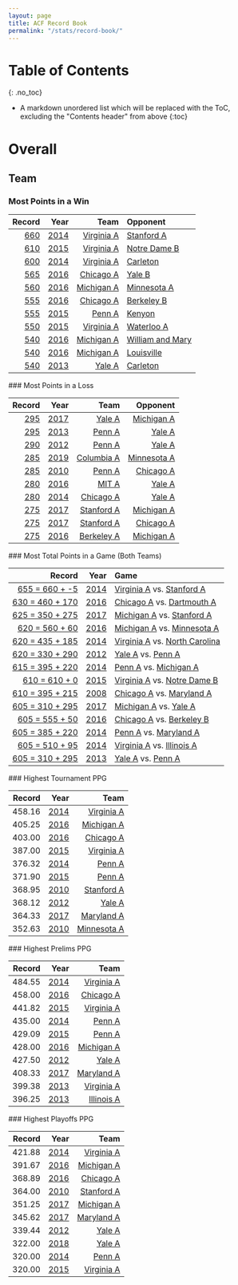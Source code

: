 ```yaml
---
layout: page
title: ACF Record Book
permalink: "/stats/record-book/"
---
```

# Table of Contents
{: .no_toc}
* A markdown unordered list which will be replaced with the ToC, excluding the "Contents header" from above
{:toc}

# Overall
## Team
### Most Points in a Win
<table class="table table-striped" style="width: auto !important; ">
 <thead>
  <tr>
   <th style="text-align:right;"> Record </th>
   <th style="text-align:right;"> Year </th>
   <th style="text-align:right;"> Team </th>
   <th style="text-align:left;"> Opponent </th>
  </tr>
 </thead>
<tbody>
  <tr>
   <td style="text-align:right;"> <a href="../games/2014#20140306">660</a> </td>
   <td style="text-align:right;"> <a href="../2014">2014</a> </td>
   <td style="text-align:right;"> <a href="../teams/virginia-a#ACF-Nationals-2014">Virginia A</a> </td>
   <td style="text-align:left;"> <a href="../teams/stanford-a#ACF-Nationals-2014">Stanford A</a> </td>
  </tr>
  <tr>
   <td style="text-align:right;"> <a href="../games/2015#20150112">610</a> </td>
   <td style="text-align:right;"> <a href="../2015">2015</a> </td>
   <td style="text-align:right;"> <a href="../teams/virginia-a#ACF-Nationals-2015">Virginia A</a> </td>
   <td style="text-align:left;"> <a href="../teams/notre-dame-b#ACF-Nationals-2015">Notre Dame B</a> </td>
  </tr>
  <tr>
   <td style="text-align:right;"> <a href="../games/2014#20140811">600</a> </td>
   <td style="text-align:right;"> <a href="../2014">2014</a> </td>
   <td style="text-align:right;"> <a href="../teams/virginia-a#ACF-Nationals-2014">Virginia A</a> </td>
   <td style="text-align:left;"> <a href="../teams/carleton#ACF-Nationals-2014">Carleton</a> </td>
  </tr>
  <tr>
   <td style="text-align:right;"> <a href="../games/2016#20160720">565</a> </td>
   <td style="text-align:right;"> <a href="../2016">2016</a> </td>
   <td style="text-align:right;"> <a href="../teams/chicago-a#ACF-Nationals-2016">Chicago A</a> </td>
   <td style="text-align:left;"> <a href="../teams/yale-b#ACF-Nationals-2016">Yale B</a> </td>
  </tr>
  <tr>
   <td style="text-align:right;"> <a href="../games/2016#20160711">560</a> </td>
   <td style="text-align:right;"> <a href="../2016">2016</a> </td>
   <td style="text-align:right;"> <a href="../teams/michigan-a#ACF-Nationals-2016">Michigan A</a> </td>
   <td style="text-align:left;"> <a href="../teams/minnesota-a#ACF-Nationals-2016">Minnesota A</a> </td>
  </tr>
  <tr>
   <td style="text-align:right;"> <a href="../games/2016#20160420">555</a> </td>
   <td style="text-align:right;"> <a href="../2016">2016</a> </td>
   <td style="text-align:right;"> <a href="../teams/chicago-a#ACF-Nationals-2016">Chicago A</a> </td>
   <td style="text-align:left;"> <a href="../teams/berkeley-b#ACF-Nationals-2016">Berkeley B</a> </td>
  </tr>
  <tr>
   <td style="text-align:right;"> <a href="../games/2015#20150215">555</a> </td>
   <td style="text-align:right;"> <a href="../2015">2015</a> </td>
   <td style="text-align:right;"> <a href="../teams/penn-a#ACF-Nationals-2015">Penn A</a> </td>
   <td style="text-align:left;"> <a href="../teams/kenyon#ACF-Nationals-2015">Kenyon</a> </td>
  </tr>
  <tr>
   <td style="text-align:right;"> <a href="../games/2015#20150501">550</a> </td>
   <td style="text-align:right;"> <a href="../2015">2015</a> </td>
   <td style="text-align:right;"> <a href="../teams/virginia-a#ACF-Nationals-2015">Virginia A</a> </td>
   <td style="text-align:left;"> <a href="../teams/waterloo-a#ACF-Nationals-2015">Waterloo A</a> </td>
  </tr>
  <tr>
   <td style="text-align:right;"> <a href="../games/2016#20160520">540</a> </td>
   <td style="text-align:right;"> <a href="../2016">2016</a> </td>
   <td style="text-align:right;"> <a href="../teams/michigan-a#ACF-Nationals-2016">Michigan A</a> </td>
   <td style="text-align:left;"> <a href="../teams/william-and-mary#ACF-Nationals-2016">William and Mary</a> </td>
  </tr>
  <tr>
   <td style="text-align:right;"> <a href="../games/2016#20161420">540</a> </td>
   <td style="text-align:right;"> <a href="../2016">2016</a> </td>
   <td style="text-align:right;"> <a href="../teams/michigan-a#ACF-Nationals-2016">Michigan A</a> </td>
   <td style="text-align:left;"> <a href="../teams/louisville#ACF-Nationals-2016">Louisville</a> </td>
  </tr>
  <tr>
   <td style="text-align:right;"> <a href="../games/2013#20130704">540</a> </td>
   <td style="text-align:right;"> <a href="../2013">2013</a> </td>
   <td style="text-align:right;"> <a href="../teams/yale-a#ACF-Nationals-2013">Yale A</a> </td>
   <td style="text-align:left;"> <a href="../teams/carleton#ACF-Nationals-2013">Carleton</a> </td>
  </tr>
</tbody>
</table>
### Most Points in a Loss
<table class="table table-striped" style="width: auto !important; ">
 <thead>
  <tr>
   <th style="text-align:right;"> Record </th>
   <th style="text-align:right;"> Year </th>
   <th style="text-align:right;"> Team </th>
   <th style="text-align:right;"> Opponent </th>
  </tr>
 </thead>
<tbody>
  <tr>
   <td style="text-align:right;"> <a href="../games/2017#20171415">295</a> </td>
   <td style="text-align:right;"> <a href="../2017">2017</a> </td>
   <td style="text-align:right;"> <a href="../teams/yale-a#ACF-Nationals-2017">Yale A</a> </td>
   <td style="text-align:right;"> <a href="../teams/michigan-a#ACF-Nationals-2017">Michigan A</a> </td>
  </tr>
  <tr>
   <td style="text-align:right;"> <a href="../games/2013#20131402">295</a> </td>
   <td style="text-align:right;"> <a href="../2013">2013</a> </td>
   <td style="text-align:right;"> <a href="../teams/penn-a#ACF-Nationals-2013">Penn A</a> </td>
   <td style="text-align:right;"> <a href="../teams/yale-a#ACF-Nationals-2013">Yale A</a> </td>
  </tr>
  <tr>
   <td style="text-align:right;"> <a href="../games/2012#20121507">290</a> </td>
   <td style="text-align:right;"> <a href="../2012">2012</a> </td>
   <td style="text-align:right;"> <a href="../teams/penn-a#ACF-Nationals-2012">Penn A</a> </td>
   <td style="text-align:right;"> <a href="../teams/yale-a#ACF-Nationals-2012">Yale A</a> </td>
  </tr>
  <tr>
   <td style="text-align:right;"> <a href="../games/2019#20191306">285</a> </td>
   <td style="text-align:right;"> <a href="../2019">2019</a> </td>
   <td style="text-align:right;"> <a href="../teams/columbia-a#ACF-Nationals-2019">Columbia A</a> </td>
   <td style="text-align:right;"> <a href="../teams/minnesota-a#ACF-Nationals-2019">Minnesota A</a> </td>
  </tr>
  <tr>
   <td style="text-align:right;"> <a href="../games/2010#20101810">285</a> </td>
   <td style="text-align:right;"> <a href="../2010">2010</a> </td>
   <td style="text-align:right;"> <a href="../teams/penn-a#ACF-Nationals-2010">Penn A</a> </td>
   <td style="text-align:right;"> <a href="../teams/chicago-a#ACF-Nationals-2010">Chicago A</a> </td>
  </tr>
  <tr>
   <td style="text-align:right;"> <a href="../games/2016#20161512">280</a> </td>
   <td style="text-align:right;"> <a href="../2016">2016</a> </td>
   <td style="text-align:right;"> <a href="../teams/mit-a#ACF-Nationals-2016">MIT A</a> </td>
   <td style="text-align:right;"> <a href="../teams/yale-a#ACF-Nationals-2016">Yale A</a> </td>
  </tr>
  <tr>
   <td style="text-align:right;"> <a href="../games/2014#20142103">280</a> </td>
   <td style="text-align:right;"> <a href="../2014">2014</a> </td>
   <td style="text-align:right;"> <a href="../teams/chicago-a#ACF-Nationals-2014">Chicago A</a> </td>
   <td style="text-align:right;"> <a href="../teams/yale-a#ACF-Nationals-2014">Yale A</a> </td>
  </tr>
  <tr>
   <td style="text-align:right;"> <a href="../games/2017#20171508">275</a> </td>
   <td style="text-align:right;"> <a href="../2017">2017</a> </td>
   <td style="text-align:right;"> <a href="../teams/stanford-a#ACF-Nationals-2017">Stanford A</a> </td>
   <td style="text-align:right;"> <a href="../teams/michigan-a#ACF-Nationals-2017">Michigan A</a> </td>
  </tr>
  <tr>
   <td style="text-align:right;"> <a href="../games/2017#20171805">275</a> </td>
   <td style="text-align:right;"> <a href="../2017">2017</a> </td>
   <td style="text-align:right;"> <a href="../teams/stanford-a#ACF-Nationals-2017">Stanford A</a> </td>
   <td style="text-align:right;"> <a href="../teams/chicago-a#ACF-Nationals-2017">Chicago A</a> </td>
  </tr>
  <tr>
   <td style="text-align:right;"> <a href="../games/2016#20160913">275</a> </td>
   <td style="text-align:right;"> <a href="../2016">2016</a> </td>
   <td style="text-align:right;"> <a href="../teams/berkeley-a#ACF-Nationals-2016">Berkeley A</a> </td>
   <td style="text-align:right;"> <a href="../teams/michigan-a#ACF-Nationals-2016">Michigan A</a> </td>
  </tr>
</tbody>
</table>
### Most Total Points in a Game (Both Teams)
<table class="table table-striped" style="width: auto !important; ">
 <thead>
  <tr>
   <th style="text-align:right;"> Record </th>
   <th style="text-align:right;"> Year </th>
   <th style="text-align:left;"> Game </th>
  </tr>
 </thead>
<tbody>
  <tr>
   <td style="text-align:right;"> <a href="../games/2014#20140306">655 = 660 + -5</a> </td>
   <td style="text-align:right;"> <a href="../2014">2014</a> </td>
   <td style="text-align:left;"> <a href="../teams/virginia-a#ACF-Nationals-2014">Virginia A</a> vs. <a href="../teams/stanford-a#ACF-Nationals-2014">Stanford A</a> </td>
  </tr>
  <tr>
   <td style="text-align:right;"> <a href="../games/2016#20160317">630 = 460 + 170</a> </td>
   <td style="text-align:right;"> <a href="../2016">2016</a> </td>
   <td style="text-align:left;"> <a href="../teams/chicago-a#ACF-Nationals-2016">Chicago A</a> vs. <a href="../teams/dartmouth-a#ACF-Nationals-2016">Dartmouth A</a> </td>
  </tr>
  <tr>
   <td style="text-align:right;"> <a href="../games/2017#20171508">625 = 350 + 275</a> </td>
   <td style="text-align:right;"> <a href="../2017">2017</a> </td>
   <td style="text-align:left;"> <a href="../teams/michigan-a#ACF-Nationals-2017">Michigan A</a> vs. <a href="../teams/stanford-a#ACF-Nationals-2017">Stanford A</a> </td>
  </tr>
  <tr>
   <td style="text-align:right;"> <a href="../games/2016#20160711">620 = 560 + 60</a> </td>
   <td style="text-align:right;"> <a href="../2016">2016</a> </td>
   <td style="text-align:left;"> <a href="../teams/michigan-a#ACF-Nationals-2016">Michigan A</a> vs. <a href="../teams/minnesota-a#ACF-Nationals-2016">Minnesota A</a> </td>
  </tr>
  <tr>
   <td style="text-align:right;"> <a href="../games/2014#20141014">620 = 435 + 185</a> </td>
   <td style="text-align:right;"> <a href="../2014">2014</a> </td>
   <td style="text-align:left;"> <a href="../teams/virginia-a#ACF-Nationals-2014">Virginia A</a> vs. <a href="../teams/north-carolina#ACF-Nationals-2014">North Carolina</a> </td>
  </tr>
  <tr>
   <td style="text-align:right;"> <a href="../games/2012#20121507">620 = 330 + 290</a> </td>
   <td style="text-align:right;"> <a href="../2012">2012</a> </td>
   <td style="text-align:left;"> <a href="../teams/yale-a#ACF-Nationals-2012">Yale A</a> vs. <a href="../teams/penn-a#ACF-Nationals-2012">Penn A</a> </td>
  </tr>
  <tr>
   <td style="text-align:right;"> <a href="../games/2014#20141301">615 = 395 + 220</a> </td>
   <td style="text-align:right;"> <a href="../2014">2014</a> </td>
   <td style="text-align:left;"> <a href="../teams/penn-a#ACF-Nationals-2014">Penn A</a> vs. <a href="../teams/michigan-a#ACF-Nationals-2014">Michigan A</a> </td>
  </tr>
  <tr>
   <td style="text-align:right;"> <a href="../games/2015#20150112">610 = 610 + 0</a> </td>
   <td style="text-align:right;"> <a href="../2015">2015</a> </td>
   <td style="text-align:left;"> <a href="../teams/virginia-a#ACF-Nationals-2015">Virginia A</a> vs. <a href="../teams/notre-dame-b#ACF-Nationals-2015">Notre Dame B</a> </td>
  </tr>
  <tr>
   <td style="text-align:right;"> <a href="../games/2008#20081107">610 = 395 + 215</a> </td>
   <td style="text-align:right;"> <a href="../2008">2008</a> </td>
   <td style="text-align:left;"> <a href="../teams/chicago-a#ACF-Nationals-2008">Chicago A</a> vs. <a href="../teams/maryland-a#ACF-Nationals-2008">Maryland A</a> </td>
  </tr>
  <tr>
   <td style="text-align:right;"> <a href="../games/2017#20171415">605 = 310 + 295</a> </td>
   <td style="text-align:right;"> <a href="../2017">2017</a> </td>
   <td style="text-align:left;"> <a href="../teams/michigan-a#ACF-Nationals-2017">Michigan A</a> vs. <a href="../teams/yale-a#ACF-Nationals-2017">Yale A</a> </td>
  </tr>
  <tr>
   <td style="text-align:right;"> <a href="../games/2016#20160420">605 = 555 + 50</a> </td>
   <td style="text-align:right;"> <a href="../2016">2016</a> </td>
   <td style="text-align:left;"> <a href="../teams/chicago-a#ACF-Nationals-2016">Chicago A</a> vs. <a href="../teams/berkeley-b#ACF-Nationals-2016">Berkeley B</a> </td>
  </tr>
  <tr>
   <td style="text-align:right;"> <a href="../games/2014#20140415">605 = 385 + 220</a> </td>
   <td style="text-align:right;"> <a href="../2014">2014</a> </td>
   <td style="text-align:left;"> <a href="../teams/penn-a#ACF-Nationals-2014">Penn A</a> vs. <a href="../teams/maryland-a#ACF-Nationals-2014">Maryland A</a> </td>
  </tr>
  <tr>
   <td style="text-align:right;"> <a href="../games/2014#20141305">605 = 510 + 95</a> </td>
   <td style="text-align:right;"> <a href="../2014">2014</a> </td>
   <td style="text-align:left;"> <a href="../teams/virginia-a#ACF-Nationals-2014">Virginia A</a> vs. <a href="../teams/illinois-a#ACF-Nationals-2014">Illinois A</a> </td>
  </tr>
  <tr>
   <td style="text-align:right;"> <a href="../games/2013#20131402">605 = 310 + 295</a> </td>
   <td style="text-align:right;"> <a href="../2013">2013</a> </td>
   <td style="text-align:left;"> <a href="../teams/yale-a#ACF-Nationals-2013">Yale A</a> vs. <a href="../teams/penn-a#ACF-Nationals-2013">Penn A</a> </td>
  </tr>
</tbody>
</table>
### Highest Tournament PPG
<table class="table table-striped" style="width: auto !important; ">
 <thead>
  <tr>
   <th style="text-align:right;"> Record </th>
   <th style="text-align:right;"> Year </th>
   <th style="text-align:right;"> Team </th>
  </tr>
 </thead>
<tbody>
  <tr>
   <td style="text-align:right;"> 458.16 </td>
   <td style="text-align:right;"> <a href="../2014">2014</a> </td>
   <td style="text-align:right;"> <a href="../teams/virginia-a#ACF-Nationals-2014">Virginia A</a> </td>
  </tr>
  <tr>
   <td style="text-align:right;"> 405.25 </td>
   <td style="text-align:right;"> <a href="../2016">2016</a> </td>
   <td style="text-align:right;"> <a href="../teams/michigan-a#ACF-Nationals-2016">Michigan A</a> </td>
  </tr>
  <tr>
   <td style="text-align:right;"> 403.00 </td>
   <td style="text-align:right;"> <a href="../2016">2016</a> </td>
   <td style="text-align:right;"> <a href="../teams/chicago-a#ACF-Nationals-2016">Chicago A</a> </td>
  </tr>
  <tr>
   <td style="text-align:right;"> 387.00 </td>
   <td style="text-align:right;"> <a href="../2015">2015</a> </td>
   <td style="text-align:right;"> <a href="../teams/virginia-a#ACF-Nationals-2015">Virginia A</a> </td>
  </tr>
  <tr>
   <td style="text-align:right;"> 376.32 </td>
   <td style="text-align:right;"> <a href="../2014">2014</a> </td>
   <td style="text-align:right;"> <a href="../teams/penn-a#ACF-Nationals-2014">Penn A</a> </td>
  </tr>
  <tr>
   <td style="text-align:right;"> 371.90 </td>
   <td style="text-align:right;"> <a href="../2015">2015</a> </td>
   <td style="text-align:right;"> <a href="../teams/penn-a#ACF-Nationals-2015">Penn A</a> </td>
  </tr>
  <tr>
   <td style="text-align:right;"> 368.95 </td>
   <td style="text-align:right;"> <a href="../2010">2010</a> </td>
   <td style="text-align:right;"> <a href="../teams/stanford-a#ACF-Nationals-2010">Stanford A</a> </td>
  </tr>
  <tr>
   <td style="text-align:right;"> 368.12 </td>
   <td style="text-align:right;"> <a href="../2012">2012</a> </td>
   <td style="text-align:right;"> <a href="../teams/yale-a#ACF-Nationals-2012">Yale A</a> </td>
  </tr>
  <tr>
   <td style="text-align:right;"> 364.33 </td>
   <td style="text-align:right;"> <a href="../2017">2017</a> </td>
   <td style="text-align:right;"> <a href="../teams/maryland-a#ACF-Nationals-2017">Maryland A</a> </td>
  </tr>
  <tr>
   <td style="text-align:right;"> 352.63 </td>
   <td style="text-align:right;"> <a href="../2010">2010</a> </td>
   <td style="text-align:right;"> <a href="../teams/minnesota-a#ACF-Nationals-2010">Minnesota A</a> </td>
  </tr>
</tbody>
</table>
### Highest Prelims PPG
<table class="table table-striped" style="width: auto !important; ">
 <thead>
  <tr>
   <th style="text-align:right;"> Record </th>
   <th style="text-align:right;"> Year </th>
   <th style="text-align:right;"> Team </th>
  </tr>
 </thead>
<tbody>
  <tr>
   <td style="text-align:right;"> 484.55 </td>
   <td style="text-align:right;"> <a href="../2014">2014</a> </td>
   <td style="text-align:right;"> <a href="../teams/virginia-a#ACF-Nationals-2014">Virginia A</a> </td>
  </tr>
  <tr>
   <td style="text-align:right;"> 458.00 </td>
   <td style="text-align:right;"> <a href="../2016">2016</a> </td>
   <td style="text-align:right;"> <a href="../teams/chicago-a#ACF-Nationals-2016">Chicago A</a> </td>
  </tr>
  <tr>
   <td style="text-align:right;"> 441.82 </td>
   <td style="text-align:right;"> <a href="../2015">2015</a> </td>
   <td style="text-align:right;"> <a href="../teams/virginia-a#ACF-Nationals-2015">Virginia A</a> </td>
  </tr>
  <tr>
   <td style="text-align:right;"> 435.00 </td>
   <td style="text-align:right;"> <a href="../2014">2014</a> </td>
   <td style="text-align:right;"> <a href="../teams/penn-a#ACF-Nationals-2014">Penn A</a> </td>
  </tr>
  <tr>
   <td style="text-align:right;"> 429.09 </td>
   <td style="text-align:right;"> <a href="../2015">2015</a> </td>
   <td style="text-align:right;"> <a href="../teams/penn-a#ACF-Nationals-2015">Penn A</a> </td>
  </tr>
  <tr>
   <td style="text-align:right;"> 428.00 </td>
   <td style="text-align:right;"> <a href="../2016">2016</a> </td>
   <td style="text-align:right;"> <a href="../teams/michigan-a#ACF-Nationals-2016">Michigan A</a> </td>
  </tr>
  <tr>
   <td style="text-align:right;"> 427.50 </td>
   <td style="text-align:right;"> <a href="../2012">2012</a> </td>
   <td style="text-align:right;"> <a href="../teams/yale-a#ACF-Nationals-2012">Yale A</a> </td>
  </tr>
  <tr>
   <td style="text-align:right;"> 408.33 </td>
   <td style="text-align:right;"> <a href="../2017">2017</a> </td>
   <td style="text-align:right;"> <a href="../teams/maryland-a#ACF-Nationals-2017">Maryland A</a> </td>
  </tr>
  <tr>
   <td style="text-align:right;"> 399.38 </td>
   <td style="text-align:right;"> <a href="../2013">2013</a> </td>
   <td style="text-align:right;"> <a href="../teams/virginia-a#ACF-Nationals-2013">Virginia A</a> </td>
  </tr>
  <tr>
   <td style="text-align:right;"> 396.25 </td>
   <td style="text-align:right;"> <a href="../2013">2013</a> </td>
   <td style="text-align:right;"> <a href="../teams/illinois-a#ACF-Nationals-2013">Illinois A</a> </td>
  </tr>
</tbody>
</table>
### Highest Playoffs PPG
<table class="table table-striped" style="width: auto !important; ">
 <thead>
  <tr>
   <th style="text-align:right;"> Record </th>
   <th style="text-align:right;"> Year </th>
   <th style="text-align:right;"> Team </th>
  </tr>
 </thead>
<tbody>
  <tr>
   <td style="text-align:right;"> 421.88 </td>
   <td style="text-align:right;"> <a href="../2014">2014</a> </td>
   <td style="text-align:right;"> <a href="../teams/virginia-a#ACF-Nationals-2014">Virginia A</a> </td>
  </tr>
  <tr>
   <td style="text-align:right;"> 391.67 </td>
   <td style="text-align:right;"> <a href="../2016">2016</a> </td>
   <td style="text-align:right;"> <a href="../teams/michigan-a#ACF-Nationals-2016">Michigan A</a> </td>
  </tr>
  <tr>
   <td style="text-align:right;"> 368.89 </td>
   <td style="text-align:right;"> <a href="../2016">2016</a> </td>
   <td style="text-align:right;"> <a href="../teams/chicago-a#ACF-Nationals-2016">Chicago A</a> </td>
  </tr>
  <tr>
   <td style="text-align:right;"> 364.00 </td>
   <td style="text-align:right;"> <a href="../2010">2010</a> </td>
   <td style="text-align:right;"> <a href="../teams/stanford-a#ACF-Nationals-2010">Stanford A</a> </td>
  </tr>
  <tr>
   <td style="text-align:right;"> 351.25 </td>
   <td style="text-align:right;"> <a href="../2017">2017</a> </td>
   <td style="text-align:right;"> <a href="../teams/michigan-a#ACF-Nationals-2017">Michigan A</a> </td>
  </tr>
  <tr>
   <td style="text-align:right;"> 345.62 </td>
   <td style="text-align:right;"> <a href="../2017">2017</a> </td>
   <td style="text-align:right;"> <a href="../teams/maryland-a#ACF-Nationals-2017">Maryland A</a> </td>
  </tr>
  <tr>
   <td style="text-align:right;"> 339.44 </td>
   <td style="text-align:right;"> <a href="../2012">2012</a> </td>
   <td style="text-align:right;"> <a href="../teams/yale-a#ACF-Nationals-2012">Yale A</a> </td>
  </tr>
  <tr>
   <td style="text-align:right;"> 322.00 </td>
   <td style="text-align:right;"> <a href="../2018">2018</a> </td>
   <td style="text-align:right;"> <a href="../teams/yale-a#ACF-Nationals-2018">Yale A</a> </td>
  </tr>
  <tr>
   <td style="text-align:right;"> 320.00 </td>
   <td style="text-align:right;"> <a href="../2014">2014</a> </td>
   <td style="text-align:right;"> <a href="../teams/penn-a#ACF-Nationals-2014">Penn A</a> </td>
  </tr>
  <tr>
   <td style="text-align:right;"> 320.00 </td>
   <td style="text-align:right;"> <a href="../2015">2015</a> </td>
   <td style="text-align:right;"> <a href="../teams/virginia-a#ACF-Nationals-2015">Virginia A</a> </td>
  </tr>
</tbody>
</table>